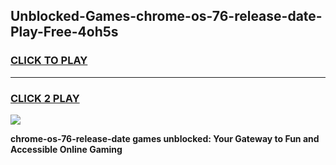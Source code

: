 
## Unblocked-Games-chrome-os-76-release-date-Play-Free-4oh5s
<h3>
<a href="https://premium76.site?title=chrome-os-76-release-date&ref=17A">CLICK TO PLAY</a></h3>
<hr>

<h3>
<a href="https://premium76.site?title=chrome-os-76-release-date&ref=17A">CLICK 2 PLAY</a>
  
</h3>

<a href="https://premium76.site?title=chrome-os-76-release-date&ref=17A"><img src="https://clearcache.store/games.png"></a>


**chrome-os-76-release-date games unblocked: Your Gateway to Fun and Accessible Online Gaming**
